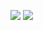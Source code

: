 <a href="https://haena02.tistory.com/" target="_blank"><img src="https://img.shields.io/badge/Tistory-000000?style=flat&logo=Tistory&logoColor=black"/></a>
<a href="https://haena02.tistory.com/" target="_blank"><img src="https://img.shields.io/badge/C++-00599C?style=flat&logo=C++&logoColor=black"/></a>


<!--
**haenalee0721/haenalee0721** is a ✨ _special_ ✨ repository because its `README.md` (this file) appears on your GitHub profile.

Here are some ideas to get you started:

- 🔭 I’m currently working on ...
- 🌱 I’m currently learning ...
- 👯 I’m looking to collaborate on ...
- 🤔 I’m looking for help with ...
- 💬 Ask me about ...
- 📫 How to reach me: ...
- 😄 Pronouns: ...
- ⚡ Fun fact: ...
-->
